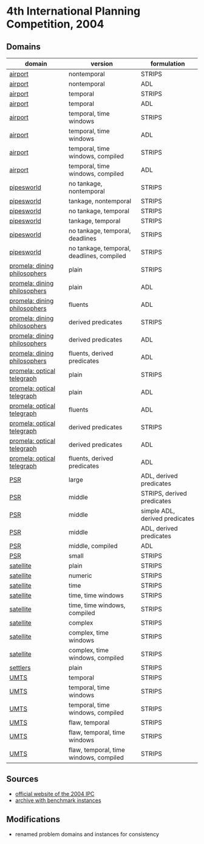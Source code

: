 # 4th International Planning Competition, 2004

## Domains

| domain | version | formulation |
|--------|---------|--------|
| [airport](domains/airport-nontemporal-strips) | nontemporal | STRIPS |
| [airport](domains/airport-nontemporal-adl) | nontemporal | ADL |
| [airport](domains/airport-temporal-strips) | temporal | STRIPS |
| [airport](domains/airport-temporal-adl) | temporal | ADL |
| [airport](domains/airport-temporal-time-windows-strips) | temporal, time windows | STRIPS |
| [airport](domains/airport-temporal-time-windows-adl) | temporal, time windows | ADL |
| [airport](domains/airport-temporal-time-windows-compiled-strips) | temporal, time windows, compiled | STRIPS |
| [airport](domains/airport-temporal-time-windows-compiled-adl) | temporal, time windows, compiled | ADL |
| [pipesworld](domains/pipesworld-no-tankage-nontemporal-strips) | no tankage, nontemporal | STRIPS |
| [pipesworld](domains/pipesworld-tankage-nontemporal-strips) | tankage, nontemporal | STRIPS |
| [pipesworld](domains/pipesworld-no-tankage-temporal-strips) | no tankage, temporal | STRIPS |
| [pipesworld](domains/pipesworld-tankage-temporal-strips) | tankage, temporal | STRIPS |
| [pipesworld](domains/pipesworld-no-tankage-temporal-deadlines-strips) | no tankage, temporal, deadlines | STRIPS |
| [pipesworld](domains/pipesworld-no-tankage-temporal-deadlines-compiled-strips) | no tankage, temporal, deadlines, compiled | STRIPS |
| [promela: dining philosophers](domains/promela-dining-philosophers-strips) | plain | STRIPS |
| [promela: dining philosophers](domains/promela-dining-philosophers-adl) | plain | ADL |
| [promela: dining philosophers](domains/promela-dining-philosophers-fluents-adl) | fluents | ADL |
| [promela: dining philosophers](domains/promela-dining-philosophers-derived-predicates-strips) | derived predicates | STRIPS |
| [promela: dining philosophers](domains/promela-dining-philosophers-derived-predicates-adl) | derived predicates | ADL |
| [promela: dining philosophers](domains/promela-dining-philosophers-fluents-derived-predicates-adl) | fluents, derived predicates | ADL |
| [promela: optical telegraph](domains/promela-optical-telegraph-strips) | plain | STRIPS |
| [promela: optical telegraph](domains/promela-optical-telegraph-adl) | plain | ADL |
| [promela: optical telegraph](domains/promela-optical-telegraph-fluents-adl) | fluents | ADL |
| [promela: optical telegraph](domains/promela-optical-telegraph-derived-predicates-strips) | derived predicates | STRIPS |
| [promela: optical telegraph](domains/promela-optical-telegraph-derived-predicates-adl) | derived predicates | ADL |
| [promela: optical telegraph](domains/promela-optical-telegraph-fluents-derived-predicates-adl) | fluents, derived predicates | ADL |
| [PSR](domains/psr-large-derived-predicates-adl) | large | ADL, derived predicates |
| [PSR](domains/psr-middle-derived-predicates-strips) | middle | STRIPS, derived predicates |
| [PSR](domains/psr-middle-derived-predicates-simple-adl) | middle | simple ADL, derived predicates |
| [PSR](domains/psr-middle-derived-predicates-adl) | middle | ADL, derived predicates |
| [PSR](domains/psr-middle-compiled-adl) | middle, compiled | ADL |
| [PSR](domains/psr-small-strips) | small | STRIPS |
| [satellite](domains/satellite-strips) | plain | STRIPS |
| [satellite](domains/satellite-numeric-strips) | numeric | STRIPS |
| [satellite](domains/satellite-time-strips) | time | STRIPS |
| [satellite](domains/satellite-time-time-windows-strips) | time, time windows | STRIPS |
| [satellite](domains/satellite-time-time-windows-compiled-strips) | time, time windows, compiled | STRIPS |
| [satellite](domains/satellite-complex-strips) | complex | STRIPS |
| [satellite](domains/satellite-complex-time-windows-strips) | complex, time windows | STRIPS |
| [satellite](domains/satellite-complex-time-windows-compiled-strips) | complex, time windows, compiled | STRIPS |
| [settlers](domains/settlers-strips) | plain | STRIPS |
| [UMTS](domains/umts-temporal-strips) | temporal | STRIPS |
| [UMTS](domains/umts-temporal-time-windows-strips) | temporal, time windows | STRIPS |
| [UMTS](domains/umts-temporal-time-windows-compiled-strips) | temporal, time windows, compiled | STRIPS |
| [UMTS](domains/umts-flaw-temporal-strips) | flaw, temporal | STRIPS |
| [UMTS](domains/umts-flaw-temporal-time-windows-strips) | flaw, temporal, time windows | STRIPS |
| [UMTS](domains/umts-flaw-temporal-time-windows-compiled-strips) | flaw, temporal, time windows, compiled | STRIPS |

## Sources

* [official website of the 2004 IPC][1]
* [archive with benchmark instances][2]

## Modifications

* renamed problem domains and instances for consistency




[1]:http://ipc04.icaps-conference.org/
[2]:http://ipc04.icaps-conference.org/deterministic/domains.tgz
